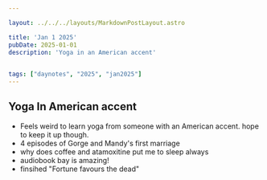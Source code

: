 ```yaml
---

layout: ../../../layouts/MarkdownPostLayout.astro

title: 'Jan 1 2025'
pubDate: 2025-01-01
description: 'Yoga in an American accent'

    
tags: ["daynotes", "2025", "jan2025"]
---
```




## Yoga In American accent

- Feels weird to learn yoga from someone with an American accent. hope to keep it up though. 
- 4 episodes of Gorge and Mandy's first marriage
- why does coffee and atamoxitine put me to sleep always
- audiobook bay is amazing!
- finsihed "Fortune favours the dead"

